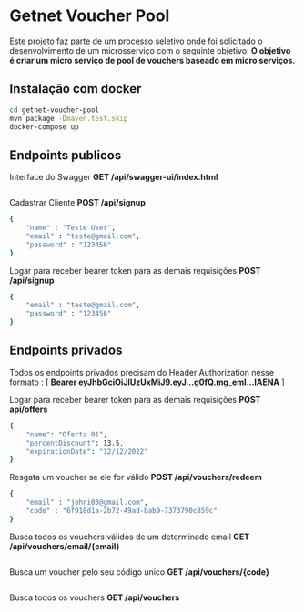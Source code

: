 # Getnet Voucher Pool

Este projeto faz parte de um processo seletivo onde foi solicitado o desenvolvimento de um microsserviço com o seguinte objetivo:
**O objetivo é criar um micro serviço de pool de vouchers baseado em micro serviços.**


## Instalação com docker

```sh
cd getnet-voucher-pool
mvn package -Dmaven.test.skip 
docker-compose up     
```
## Endpoints publicos

Interface do Swagger
**GET /api/swagger-ui/index.html**

```sh

```

Cadastrar Cliente
**POST /api/signup**
```sh
{
	"name" : "Teste User",
	"email" : "teste@gmail.com",
	"password" : "123456"
}
```

Logar para receber bearer token para as demais requisições
**POST /api/signup**
```sh
{
	"email" : "teste@gmail.com",
	"password" : "123456"
}
```
## Endpoints privados
Todos os endpoints privados precisam do Header Authorization nesse formato : 
[ **Bearer eyJhbGciOiJIUzUxMiJ9.eyJ...g0fQ.mg_emI...IAENA** ]

Logar para receber bearer token para as demais requisições
**POST api/offers**
```sh
{
    "name": "Oferta 01",
    "percentDiscount": 13.5,
    "expirationDate": "12/12/2022"
}
```

Resgata um voucher se ele for válido
**POST /api/vouchers/redeem**
```sh
{
	"email" : "johni03@gmail.com",
	"code" : "6f918d1a-2b72-49ad-bab9-7373790c859c"
}
```

Busca todos os vouchers válidos de um determinado email
**GET /api/vouchers/email/{email}**
```sh

```
Busca um voucher pelo seu código unico 
**GET /api/vouchers/{code}**
```sh

```

Busca todos os vouchers 
**GET /api/vouchers**
```sh

```